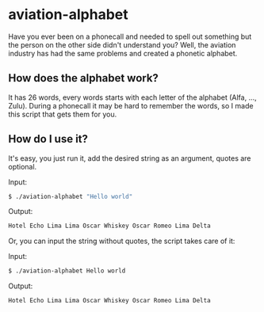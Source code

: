 # aviation-alphabet
Have you ever been on a phonecall and needed to spell out something but the person on the other side didn't understand you? Well, the aviation industry has had
the same problems and created a phonetic alphabet.

## How does the alphabet work?
It has 26 words, every words starts with each letter of the alphabet (Alfa, ..., Zulu). During a phonecall it may be hard to remember the words, so I made this
script that gets them for you.

## How do I use it?
It's easy, you just run it, add the desired string as an argument, quotes are optional.

Input:
```bash
$ ./aviation-alphabet "Hello world"
```
Output:
```bash
Hotel Echo Lima Lima Oscar Whiskey Oscar Romeo Lima Delta
```
Or, you can input the string without quotes, the script takes care of it:

Input:
```bash
$ ./aviation-alphabet Hello world
```
Output:
```bash
Hotel Echo Lima Lima Oscar Whiskey Oscar Romeo Lima Delta
```

